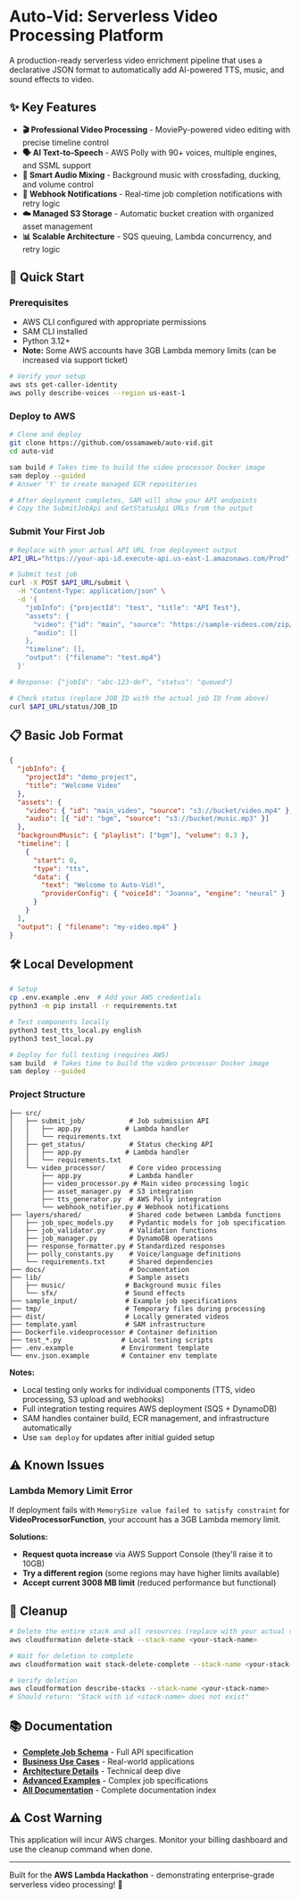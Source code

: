 # Auto-Vid: Serverless Video Processing Platform

A production-ready serverless video enrichment pipeline that uses a declarative JSON format to automatically add AI-powered TTS, music, and sound effects to video.

## ✨ Key Features

- **🎬 Professional Video Processing** - MoviePy-powered video editing with precise timeline control
- **🗣️ AI Text-to-Speech** - AWS Polly with 90+ voices, multiple engines, and SSML support
- **🎵 Smart Audio Mixing** - Background music with crossfading, ducking, and volume control
- **🔔 Webhook Notifications** - Real-time job completion notifications with retry logic
- **☁️ Managed S3 Storage** - Automatic bucket creation with organized asset management
- **📊 Scalable Architecture** - SQS queuing, Lambda concurrency, and retry logic

## 🚀 Quick Start

### Prerequisites

- AWS CLI configured with appropriate permissions
- SAM CLI installed
- Python 3.12+
- **Note:** Some AWS accounts have 3GB Lambda memory limits (can be increased via support ticket)

```bash
# Verify your setup
aws sts get-caller-identity
aws polly describe-voices --region us-east-1
```

### Deploy to AWS

```bash
# Clone and deploy
git clone https://github.com/ossamaweb/auto-vid.git
cd auto-vid

sam build # Takes time to build the video processor Docker image
sam deploy --guided
# Answer 'Y' to create managed ECR repositories

# After deployment completes, SAM will show your API endpoints
# Copy the SubmitJobApi and GetStatusApi URLs from the output
```

### Submit Your First Job

```bash
# Replace with your actual API URL from deployment output
API_URL="https://your-api-id.execute-api.us-east-1.amazonaws.com/Prod"

# Submit test job
curl -X POST $API_URL/submit \
  -H "Content-Type: application/json" \
  -d '{
    "jobInfo": {"projectId": "test", "title": "API Test"},
    "assets": {
      "video": {"id": "main", "source": "https://sample-videos.com/zip/10/mp4/SampleVideo_1280x720_1mb.mp4"},
      "audio": []
    },
    "timeline": [],
    "output": {"filename": "test.mp4"}
  }'

# Response: {"jobId": "abc-123-def", "status": "queued"}

# Check status (replace JOB_ID with the actual job ID from above)
curl $API_URL/status/JOB_ID
```

## 📋 Basic Job Format

```json
{
  "jobInfo": {
    "projectId": "demo_project",
    "title": "Welcome Video"
  },
  "assets": {
    "video": { "id": "main_video", "source": "s3://bucket/video.mp4" },
    "audio": [{ "id": "bgm", "source": "s3://bucket/music.mp3" }]
  },
  "backgroundMusic": { "playlist": ["bgm"], "volume": 0.3 },
  "timeline": [
    {
      "start": 0,
      "type": "tts",
      "data": {
        "text": "Welcome to Auto-Vid!",
        "providerConfig": { "voiceId": "Joanna", "engine": "neural" }
      }
    }
  ],
  "output": { "filename": "my-video.mp4" }
}
```

## 🛠️ Local Development

```bash
# Setup
cp .env.example .env  # Add your AWS credentials
python3 -m pip install -r requirements.txt

# Test components locally
python3 test_tts_local.py english
python3 test_local.py

# Deploy for full testing (requires AWS)
sam build  # Takes time to build the video processor Docker image
sam deploy --guided
```

### Project Structure

```
├── src/
│   ├── submit_job/           # Job submission API
│   │   ├── app.py           # Lambda handler
│   │   └── requirements.txt
│   ├── get_status/           # Status checking API
│   │   ├── app.py           # Lambda handler
│   │   └── requirements.txt
│   └── video_processor/      # Core video processing
│       ├── app.py            # Lambda handler
│       ├── video_processor.py # Main video processing logic
│       ├── asset_manager.py  # S3 integration
│       ├── tts_generator.py  # AWS Polly integration
│       └── webhook_notifier.py # Webhook notifications
├── layers/shared/            # Shared code between Lambda functions
│   ├── job_spec_models.py    # Pydantic models for job specification
│   ├── job_validator.py      # Validation functions
│   ├── job_manager.py        # DynamoDB operations
│   ├── response_formatter.py # Standardized responses
│   ├── polly_constants.py    # Voice/language definitions
│   └── requirements.txt      # Shared dependencies
├── docs/                     # Documentation
├── lib/                      # Sample assets
│   ├── music/               # Background music files
│   └── sfx/                 # Sound effects
├── sample_input/            # Example job specifications
├── tmp/                     # Temporary files during processing
├── dist/                    # Locally generated videos
├── template.yaml            # SAM infrastructure
├── Dockerfile.videoprocessor # Container definition
├── test_*.py               # Local testing scripts
├── .env.example            # Environment template
└── env.json.example        # Container env template
```

**Notes:**

- Local testing only works for individual components (TTS, video processing, S3 upload and webhooks)
- Full integration testing requires AWS deployment (SQS + DynamoDB)
- SAM handles container build, ECR management, and infrastructure automatically
- Use `sam deploy` for updates after initial guided setup

## ⚠️ Known Issues

### Lambda Memory Limit Error

If deployment fails with `MemorySize value failed to satisfy constraint` for **VideoProcessorFunction**, your account has a 3GB Lambda memory limit.

**Solutions:**

- **Request quota increase** via AWS Support Console (they'll raise it to 10GB)
- **Try a different region** (some regions may have higher limits available)
- **Accept current 3008 MB limit** (reduced performance but functional)

## 🧹 Cleanup

```bash
# Delete the entire stack and all resources (replace with your actual stack name)
aws cloudformation delete-stack --stack-name <your-stack-name>

# Wait for deletion to complete
aws cloudformation wait stack-delete-complete --stack-name <your-stack-name>

# Verify deletion
aws cloudformation describe-stacks --stack-name <your-stack-name>
# Should return: "Stack with id <stack-name> does not exist"
```

## 📚 Documentation

- **[Complete Job Schema](docs/SCHEMA.md)** - Full API specification
- **[Business Use Cases](docs/BUSINESS.md)** - Real-world applications
- **[Architecture Details](docs/ARCHITECTURE.md)** - Technical deep dive
- **[Advanced Examples](docs/EXAMPLES.md)** - Complex job specifications
- **[All Documentation](docs/)** - Complete documentation index

## ⚠️ Cost Warning

This application will incur AWS charges. Monitor your billing dashboard and use the cleanup command when done.

---

Built for the **AWS Lambda Hackathon** - demonstrating enterprise-grade serverless video processing! 🚀
